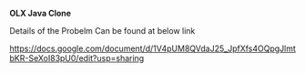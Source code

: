**OLX Java Clone**

Details of the Probelm Can be found at below link

https://docs.google.com/document/d/1V4pUM8QVdaJ25_JpfXfs4OQpgJlmtbKR-SeXoI83pU0/edit?usp=sharing
